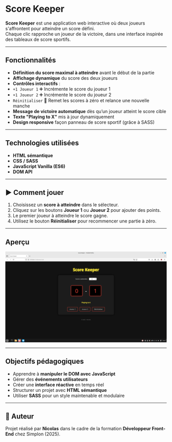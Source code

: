 #  Score Keeper

**Score Keeper** est une application web interactive où deux joueurs s'affrontent pour atteindre un score défini.  
Chaque clic rapproche un joueur de la victoire, dans une interface inspirée des tableaux de score sportifs.

---

##  Fonctionnalités

-  **Définition du score maximal à atteindre** avant le début de la partie
-  **Affichage dynamique** du score des deux joueurs
-  **Contrôles interactifs** :
  - `+1 Joueur 1` ➕ Incrémente le score du joueur 1
  - `+1 Joueur 2` ➕ Incrémente le score du joueur 2
  - `Réinitialiser` 🔄 Remet les scores à zéro et relance une nouvelle manche
-  **Message de victoire automatique** dès qu’un joueur atteint le score cible
-  **Texte "Playing to X"** mis à jour dynamiquement
- **Design responsive** façon panneau de score sportif (grâce à SASS)

---

##  Technologies utilisées

- **HTML sémantique**
- **CSS / SASS**
- **JavaScript Vanilla (ES6)**
- **DOM API**

---

## ▶ Comment jouer

1. Choisissez un **score à atteindre** dans le sélecteur.
2. Cliquez sur les boutons **Joueur 1** ou **Joueur 2** pour ajouter des points.
3. Le premier joueur à atteindre le score gagne.
4. Utilisez le bouton **Réinitialiser** pour recommencer une partie à zéro.

---
##  Aperçu

![Score Keeper Screenshot](./img/screenscorekeeper.png) 

---

##  Objectifs pédagogiques

- Apprendre à **manipuler le DOM avec JavaScript**
- Gérer des **événements utilisateurs**
- Créer une **interface réactive** en temps réel
- Structurer un projet avec **HTML sémantique**
- Utiliser **SASS** pour un style maintenable et modulaire

---

## 👨 Auteur

Projet réalisé par **Nicolas** dans le cadre de la formation **Développeur Front-End** chez Simplon (2025).  




